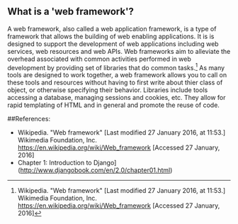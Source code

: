 ## What is a 'web framework'?

A web framework, also called a web application framework, is a type of framework that allows the building of web enabling applications.  It is is designed to support the development of web applications including web services, web resources and web APIs. Web frameworks aim to alleviate the overhead associated with common activities performed in web development by providing set of libraries that do common tasks.[^wikipedia] As many tools are designed to work together, a web framework allows you to call on these tools and resources without having to first write about thier class of object, or otherwise specifying their behavior. Libraries include tools accessing a database, managing sessions and cookies, etc. They allow for rapid templating of HTML and in general and promote the reuse of code.

<!--

### Interacting with a web framework:

The client (your browser) requests data from a web application (html, css, etc). The web application in turn responds to the request with an answer (a computation) which it downloads it from the web server using the http protocol.

[clarify section; define protocol]
-->

##References:


* Wikipedia. "Web framework" [Last modified 27 January 2016, at 11:53.] Wikimedia Foundation, Inc. https://en.wikipedia.org/wiki/Web_framework [Accessed 27 January, 2016]
* Chapter 1: Introduction to Django](http://www.djangobook.com/en/2.0/chapter01.html)


[^wikipedia]: Wikipedia. "Web framework" [Last modified 27 January 2016, at 11:53.] Wikimedia Foundation, Inc. https://en.wikipedia.org/wiki/Web_framework [Accessed 27 January, 2016]

